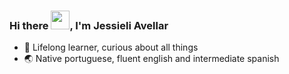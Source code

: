 ### Hi there <img src="https://raw.githubusercontent.com/kaueMarques/kaueMarques/master/hi.gif" height="30px">, I'm Jessieli Avellar</h1>
- 💭  Lifelong learner, curious about all things <br>
- 🌏  Native portuguese, fluent english and intermediate spanish
<br>


<!--
**jessieli-avellar/jessieli-avellar** is a ✨ _special_ ✨ repository because its `README.md` (this file) appears on your GitHub profile.

Here are some ideas to get you started:

- 🔭 I’m currently working on ...
- 🌱 I’m currently learning ...
- 👯 I’m looking to collaborate on ...
- 🤔 I’m looking for help with ...
- 💬 Ask me about ...
- 📫 How to reach me: ...
- 😄 Pronouns: ...
- ⚡ Fun fact: ...
-->
